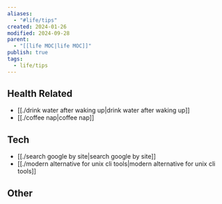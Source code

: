 ```yaml
---
aliases:
  - "#life/tips"
created: 2024-01-26
modified: 2024-09-28
parent:
  - "[[life MOC|life MOC]]"
publish: true
tags:
  - life/tips
---
```

## Health Related
- [[./drink water after waking up|drink water after waking up]]
- [[./coffee nap|coffee nap]]

## Tech
- [[./search google by site|search google by site]]
- [[./modern alternative for unix cli tools|modern alternative for unix cli tools]]

## Other

